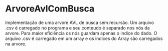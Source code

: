 # ArvoreAvlComBusca
Implementação de uma arvore AVL de busca sem recursão. Um arquivo .csv é carregado no programa e seu conteudo é separado nos nós da arvore. Para maior eficiência os nós guardam apenas o indice do dado.
O arquivo .csv é carregado em um array e os indices do Array são carregados na arvore.
